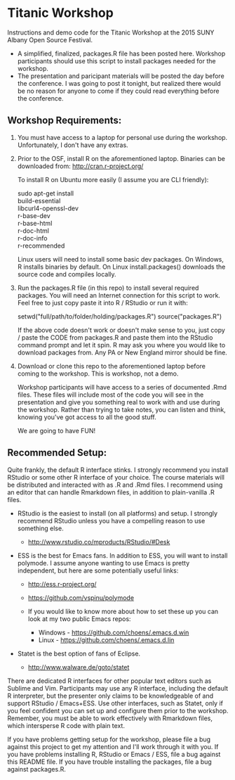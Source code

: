 # Titanic Workshop

Instructions and demo code for the Titanic Workshop at the 2015 SUNY
Albany Open Source Festival.

- A simplified, finalized, packages.R file has been posted
  here. Workshop participants should use this script to install
  packages needed for the workshop.
- The presentation and paricipant materials will be posted the day
  before the conference. I was going to post it tonight, but realized
  there would be no reason for anyone to come if they could read
  everything before the conference.

## Workshop Requirements:

1. You must have access to a laptop for personal use during the
   workshop. Unfortunately, I don't have any extras.
2. Prior to the OSF, install R on the aforementioned laptop. Binaries
   can be downloaded from: http://cran.r-project.org/

   To install R on Ubuntu more easily (I assume you are CLI friendly):

    sudo apt-get install \
      build-essential \
      libcurl4-openssl-dev \
      r-base-dev \
      r-base-html \
      r-doc-html \
      r-doc-info \
      r-recommended

   Linux users will need to install some basic dev packages. On
   Windows, R installs binaries by default. On Linux install.packages()
   downloads the source code and compiles locally.

3. Run the packages.R file (in this repo) to install several required
   packages. You will need an Internet connection for this script to
   work. Feel free to just copy paste it into R / RStudio or run it
   with:

    setwd("full/path/to/folder/holding/packages.R")
    source("packages.R")

   If the above code doesn't work or doesn't make sense to you, just
   copy / paste the CODE from packages.R and paste them into the
   RStudio command prompt and let it spin. R may ask you where you
   would like to download packages from. Any PA or New England mirror
   should be fine.

4. Download or clone this repo to the aforementioned laptop before
   coming to the workshop. This is workshop, not a demo.

   Workshop participants will have access to a series of documented
   .Rmd files. These files will include most of the code you will see
   in the presentation and give you something real to work with and
   use during the workshop. Rather than trying to take notes, you can
   listen and think, knowing you've got access to all the good stuff.

   We are going to have FUN!

## Recommended Setup:

Quite frankly, the default R interface stinks. I strongly recommend
you install RStudio or some other R interface of your choice. The
course materials will be distributed and interacted with as .R and
.Rmd files. I recommend using an editor that can handle Rmarkdown
files, in addition to plain-vanilla .R files.

- RStudio is the easiest to install (on all platforms) and setup. I
  strongly recommend RStudio unless you have a compelling reason to
  use something else.

    - http://www.rstudio.co/mproducts/RStudio/#Desk

- ESS is the best for Emacs fans. In addition to ESS, you will want to
  install polymode. I assume anyone wanting to use Emacs is pretty
  independent, but here are some potentially useful links:

    - http://ess.r-project.org/
    - https://github.com/vspinu/polymode
    - If you would like to know more about how to set
      these up you can look at my two public Emacs repos:
    
        - Windows - https://github.com/choens/.emacs.d.win
        - Linux - https://github.com/choens/.emacs.d.lin
    
- Statet is the best option of fans of Eclipse.
    
    - http://www.walware.de/goto/statet

There are dedicated R interfaces for other popular text editors such
as Sublime and Vim. Participants may use any R interface, including
the default R interpreter, but the presenter only claims to be
knowledgeable of and support RStudio / Emacs+ESS. Use other
interfaces, such as Statet, only if you feel confident you can set up
and configure them prior to the workshop. Remember, you must be able
to work effectively with Rmarkdown files, which intersperse R code
with plain text.

If you have problems getting setup for the workshop, please file a bug
against this project to get my attention and I'll work through it with
you. If you have problems installing R, RStudio or Emacs / ESS, file a
bug against this README file. If you have trouble installing the
packages, file a bug against packages.R.
